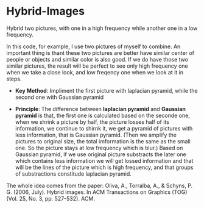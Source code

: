 # Hybrid-Images
Hybrid two pictures, with one in a high frequency while another one in a low frequency.

In this code, for example, I use two pictures of myself to combine. An important thing is thant these two pictures are better have similar center of people or objects and similar color is also good. If we do have those two similar pictures, the result will be perfect to see only high frequency one when we take a close look, and low freqency one when we look at it in steps.


* <b>Key Method</b>: Impliment the first picture with laplacian pyramid, while the second one with Gaussian pyramid

* <b>Principle</b>: The difference between <b>laplacian pyramid</b> and <b>Gaussian pyramid</b> is that, the first one is calculated based on the seconde one, when we shrink a picture by half, the picture losses half of its information, we continue to shirnk it, we get a pyramid of pictures with less information, that is Gaussian pyramid. (Then we amplify the pictures to original size, the total imformation is the same as the small one. So the picture stays at low frequency which is blur.) Based on Gaussian pyramid, if we use original picture substracts the later one which contains less information we will get lossed information and that will be the lines of the picture which is high frequency, and that groups of substractions constitude laplacian pyramid.



The whole idea comes from the paper: Oliva, A., Torralba, A., & Schyns, P. G. (2006, July). Hybrid images. In ACM Transactions on Graphics (TOG) (Vol. 25, No. 3, pp. 527-532). ACM.
